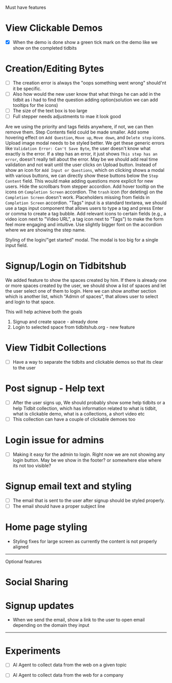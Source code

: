 
Must have features

# View Clickable Demos
- [x] When the demo is done show a green tick mark on the demo like we show on the completed tidbits

# Creation/Editing Bytes
- [ ] The creation error is always the "oops something went wrong" should'nt it be specific.
- [ ] Also how would the new user know that what things he can add in the tidbit as i had to find the question adding 
option(solution we can add tooltips for the icons)
- [ ] The size of the text box is too large
- [ ] Full stepper needs adjustments to mae it look good

Are we using the priority and tags fields anywhere, if not, we can then remove them.
Step Contents field could be made smaller.
Add some hovering effect on `Add Question`, `Move up`, `Move down`, and `Delete step` icons.
Upload image modal needs to be styled better.
We get these generic errors like `Validation Error: Can't Save Byte`, the user doesn't know what exactly is the error.
If a step has an error, it just shows `This step has an error`, doesn't really tell about the error. May be we should add real time validation and not wait until the user clicks on Upload button.
Instead of show an icon for `Add Input or Questions`, which on clicking shows a modal with various buttons, we can directly show these buttons below the `Step Content` field. This would make adding questions more explicit for new users.
Hide the scrollbars from stepper accordion.
Add hover tooltip on the icons on `Completion Screen` accordion.
The `trash` icon (for deleting) on the `Completion Screen` doesn't work.
Placeholders missing from fields in `Completion Screen` accordion.
"Tags" input is a standard textarea, we should use a tags input component that allows users to type a tag and press Enter or comma to create a tag bubble.
Add relevant icons to certain fields (e.g., a video icon next to "Video URL", a tag icon next to "Tags") to make the form feel more engaging and intuitive.
Use slightly bigger font on the accordion where we are showing the step name.

Styling of the login/"get started" modal. The modal is too big for a single input field.

# Signup/Login on Tidbitshub
We added feature to show the spaces created by him. If there is already one or more spaces created
by the user, we should show a list of spaces and let the user select one of them to login. Here we can show another
section which is another list, which "Admin of spaces", that allows user to select and login to that space. 

This will help achieve both the goals 
1) Signup and create space - already done
2) Login to selected space from tidbitshub.org - new feature

# View Tidbit Collections
- [ ] Have a way to separate the tidbits and clickable demos so that its clear to the user

# Post signup - Help text
- [ ] After the user signs up, We should probably show some help tidbits or a help Tidbit collection, which has
information related to what is tidbit, what is clickable demo, what is a collections, a short video etc
- [ ] This collection can have a couple of clickable demoes too

# Login issue for admins
- [ ] Making it easy for the admin to login. Right now we are not showing any login button.
May be we show in the footer? or somewhere else where its not too visible?

# Signup email text and styling
- [ ] The email that is sent to the user after signup should be styled properly.
- [ ] The email should have a proper subject line

# Home page styling
- Styling fixes for large screen as currently the content is not properly aligned


--------

Optional features

# Social Sharing


# Signup updates
- When we send the email, show a link to the user to open email depending on the domain they input





---------



# Experiments
- [ ] AI Agent to collect data from the web on a given topic
- [ ] AI Agent to collect data from the web for a company

